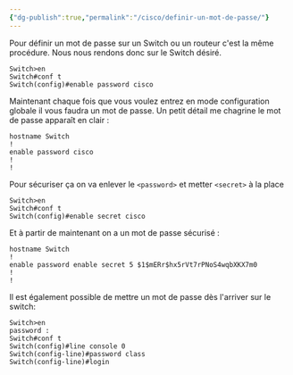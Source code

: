 ```yaml
---
{"dg-publish":true,"permalink":"/cisco/definir-un-mot-de-passe/"}
---
```


Pour définir un mot de passe sur un Switch ou un routeur c'est la même procédure. Nous nous rendons donc sur le Switch désiré.
```IOS
Switch>en
Switch#conf t
Switch(config)#enable password cisco
```
Maintenant chaque fois que vous voulez entrez en mode configuration globale il vous faudra un mot de passe. Un petit détail me chagrine le mot de passe apparaît en clair : 
```IOS
hostname Switch
!
enable password cisco
!
!
```
Pour sécuriser ça on va enlever le `<password>` et metter `<secret>` à la place 
```IOS
Switch>en
Switch#conf t
Switch(config)#enable secret cisco
```
Et à partir de maintenant on a un mot de passe sécurisé :
```IOS
hostname Switch
!
enable password enable secret 5 $1$mERr$hx5rVt7rPNoS4wqbXKX7m0
!
!
```

Il est également possible de mettre un mot de passe dès l'arriver sur le switch:
```IOS
Switch>en
password :
Switch#conf t
Switch(config)#line console 0
Switch(config-line)#password class
Switch(config-line)#login
```



